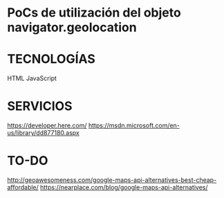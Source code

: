 # PoCs de utilización del objeto navigator.geolocation

# TECNOLOGÍAS
HTML
JavaScript

# SERVICIOS
https://developer.here.com/
https://msdn.microsoft.com/en-us/library/dd877180.aspx


# TO-DO
http://geoawesomeness.com/google-maps-api-alternatives-best-cheap-affordable/
https://nearplace.com/blog/google-maps-api-alternatives/
